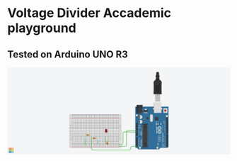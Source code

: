 # Voltage Divider Accademic playground
## Tested on Arduino UNO R3

![Board Example](screenshot_voltage_divider.png)